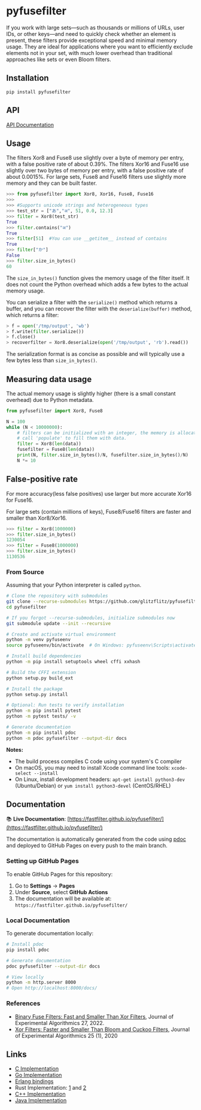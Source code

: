 # pyfusefilter

If you work with large sets—such as thousands or millions of URLs, user IDs, or other keys—and need to quickly check whether an element is present, these filters provide exceptional speed and minimal memory usage. They are ideal for applications where you want to efficiently exclude elements not in your set, with much lower overhead than traditional approaches like sets or even Bloom filters.


## Installation
`pip install pyfusefilter`


## API

[API Documentation](https://fastfilter.github.io/pyfusefilter/docs/pyfusefilter.html)

## Usage



The filters Xor8 and Fuse8 use slightly over a byte of memory per entry, with a false positive rate of about 0.39%. The filters Xor16 and Fuse16 use slightly over two bytes of memory per entry, with a false positive rate of about 0.0015%. For large sets, Fuse8 and Fuse16 filters use slightly more memory and they can be built
faster.



```py
>>> from pyfusefilter import Xor8, Xor16, Fuse8, Fuse16
>>> 
>>> #Supports unicode strings and heterogeneous types
>>> test_str = ["あ","अ", 51, 0.0, 12.3]
>>> filter = Xor8(test_str)	
True
>>> filter.contains("अ")
True
>>> filter[51]  #You can use __getitem__ instead of contains
True
>>> filter["か"]
False
>>> filter.size_in_bytes()
60
```


The `size_in_bytes()` function gives the memory usage of the filter itself. It does not count
the Python overhead which adds a few bytes to the actual memory usage.

You can serialize a filter with the `serialize()` method which returns a buffer, and you can recover the filter with the `deserialize(buffer)` method, which returns a filter:

```py
> f = open('/tmp/output', 'wb')
> f.write(filter.serialize())
> f.close()
> recoverfilter = Xor8.deserialize(open('/tmp/output', 'rb').read())
```

The serialization format is as concise as possible and will typically use a few bytes
less than `size_in_bytes()`.

## Measuring data usage

 The actual memory usage is slightly higher (there is a small constant overhead) due to
Python metadata.

```python
from pyfusefilter import Xor8, Fuse8

N = 100
while (N < 10000000):
    # filters can be initialized with an integer, the memory is allocated, but unused.
    # call 'populate' to fill them with data.
    filter = Xor8(len(data))
    fusefilter = Fuse8(len(data))
    print(N, filter.size_in_bytes()/N, fusefilter.size_in_bytes()/N)
    N *= 10

```


## False-positive rate
For more accuracy(less false positives) use larger but more accurate Xor16 for Fuse16.

For large sets (contain millions of keys), Fuse8/Fuse16 filters are faster and smaller than Xor8/Xor16.

```py
>>> filter = Xor8(1000000)
>>> filter.size_in_bytes()
1230054
>>> filter = Fuse8(1000000)
>>> filter.size_in_bytes()
1130536
```

### From Source

Assuming that your Python interpreter is called `python`.

```bash
# Clone the repository with submodules
git clone --recurse-submodules https://github.com/glitzflitz/pyfusefilter
cd pyfusefilter

# If you forgot --recurse-submodules, initialize submodules now
git submodule update --init --recursive

# Create and activate virtual environment
python -m venv pyfuseenv
source pyfuseenv/bin/activate  # On Windows: pyfuseenv\Scripts\activate

# Install build dependencies
python -m pip install setuptools wheel cffi xxhash

# Build the CFFI extension
python setup.py build_ext

# Install the package
python setup.py install

# Optional: Run tests to verify installation
python -m pip install pytest
python -m pytest tests/ -v

# Generate documentation
python -m pip install pdoc
python -m pdoc pyfusefilter --output-dir docs
```

**Notes:**
- The build process compiles C code using your system's C compiler
- On macOS, you may need to install Xcode command line tools: `xcode-select --install`
- On Linux, install development headers: `apt-get install python3-dev` (Ubuntu/Debian) or `yum install python3-devel` (CentOS/RHEL)


## Documentation

📚 **Live Documentation**: [https://fastfilter.github.io/pyfusefilter/](https://fastfilter.github.io/pyfusefilter/)

The documentation is automatically generated from the code using [pdoc](https://pdoc.dev/) and deployed to GitHub Pages on every push to the main branch.

### Setting up GitHub Pages

To enable GitHub Pages for this repository:

1. Go to **Settings** → **Pages**
2. Under **Source**, select **GitHub Actions**
3. The documentation will be available at: `https://fastfilter.github.io/pyfusefilter/`

### Local Documentation

To generate documentation locally:

```bash
# Install pdoc
pip install pdoc

# Generate documentation
pdoc pyfusefilter --output-dir docs

# View locally
python -m http.server 8000
# Open http://localhost:8000/docs/
```

### References

- [Binary Fuse Filters: Fast and Smaller Than Xor Filters](http://arxiv.org/abs/2201.01174), Journal of Experimental Algorithmics 27, 2022.
- [Xor Filters: Faster and Smaller Than Bloom and Cuckoo Filters](https://arxiv.org/abs/1912.08258), Journal of Experimental Algorithmics 25 (1), 2020


## Links
* [C Implementation](https://github.com/FastFilter/xor_singleheader)
* [Go Implementation](https://github.com/FastFilter/xorfilter)
* [Erlang bindings](https://github.com/mpope9/exor_filter)
* Rust Implementation: [1](https://github.com/bnclabs/xorfilter) and [2](https://github.com/codri/xorfilter-rs)
* [C++ Implementation](https://github.com/FastFilter/fastfilter_cpp)
* [Java Implementation](https://github.com/FastFilter/fastfilter_java)
